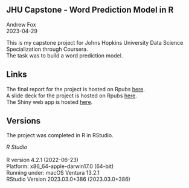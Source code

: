 ## JHU Capstone - Word Prediction Model in R

Andrew Fox
<br>2023-04-29

This is my capstone project for Johns Hopkins University Data Science Specialization through Coursera.
<br>The task was to build a word prediction model.

## Links
The final report for the project is hosted on Rpubs [here](https://rpubs.com/AndrewFox/1053392).
<br>
A slide deck for the project is hosted on Rpubs [here](https://rpubs.com/AndrewFox/1042904).
<br>
The Shiny web app is hosted [here](https://captainnott.shinyapps.io/Capstone_Word_Prediction/).

## Versions
The project was completed in R in RStudio.
<br>

*R Studio*
<br>
<br>R version 4.2.1 (2022-06-23)
<br>Platform: x86_64-apple-darwin17.0 (64-bit)
<br>Running under: macOS Ventura 13.2.1
<br>RStudio Version 2023.03.0+386 (2023.03.0+386)
